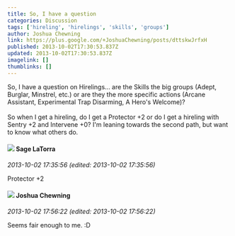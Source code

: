 ```yaml
---
title: So, I have a question
categories: Discussion
tags: ['hireling', 'hirelings', 'skills', 'groups']
author: Joshua Chewning
link: https://plus.google.com/+JoshuaChewning/posts/dttskwJrfxH
published: 2013-10-02T17:30:53.837Z
updated: 2013-10-02T17:30:53.837Z
imagelink: []
thumblinks: []
---
```


So, I have a question on Hirelings... are the Skills the big groups (Adept, Burglar, Minstrel, etc.) or are they the more specific actions (Arcane Assistant, Experimental Trap Disarming, A Hero&#39;s Welcome)?<br /><br />So when I get a hireling, do I get a Protector +2 or do I get a hireling with Sentry +2 and Intervene +0? I&#39;m leaning towards the second path, but want to know what others do.
<div id='comment z12ffdfwkkird3mqw04cfbjbvznqgvngtlg0k'>
  <h4><img src='{{site.baseurl}}//images/avatars/117415966179711277938_photo.jpg'> Sage LaTorra</h4>
      <p><cite>2013-10-02 17:35:56 (edited: 2013-10-02 17:35:56)</cite></p>
        <p>Protector +2</p>
</div>
        

<div id='comment z12ffdfwkkird3mqw04cfbjbvznqgvngtlg0k'>
  <h4><img src='{{site.baseurl}}//images/avatars/109700226769725851643_photo.jpg'> Joshua Chewning</h4>
      <p><cite>2013-10-02 17:56:22 (edited: 2013-10-02 17:56:22)</cite></p>
        <p>Seems fair enough to me. :D</p>
</div>
        
